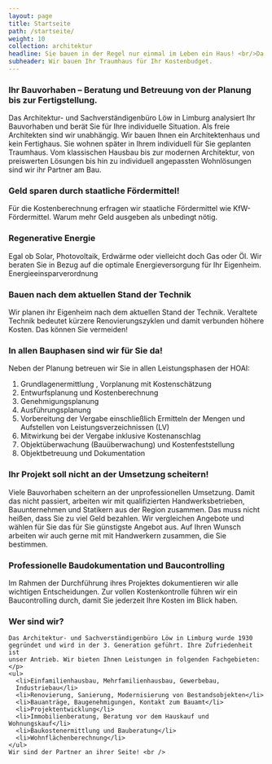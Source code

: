 ```yaml
---
layout: page
title: Startseite
path: /startseite/
weight: 10
collection: architektur
headline: Sie bauen in der Regel nur einmal im Leben ein Haus! <br/>Da kann jeder Fehler zu viel sein.
subheader: Wir bauen Ihr Traumhaus für Ihr Kostenbudget.
---
```


<div class="content">
  <div class="content_box">
    <h3>Ihr Bauvorhaben – Beratung und Betreuung von der Planung
    bis zur Fertigstellung.</h3><p>
    Das Architektur- und Sachverständigenbüro Löw in Limburg analysiert Ihr
    Bauvorhaben und berät Sie für Ihre individuelle Situation. Als freie
    Architekten sind wir unabhängig. Wir bauen Ihnen ein Architektenhaus und
    kein Fertighaus. Sie wohnen später in Ihrem individuell für Sie
    geplanten Traumhaus. Vom klassischen Hausbau bis zur modernen
    Architektur, von preiswerten Lösungen bis hin zu individuell angepassten
    Wohnlösungen sind wir ihr Partner am Bau.</p>
  </div>
  <div class="content_box">
    <h3>Geld sparen durch staatliche Fördermittel!</h3><p>
    Für die Kostenberechnung erfragen wir staatliche Fördermittel wie
    KfW-Fördermittel. Warum mehr Geld ausgeben als unbedingt nötig.</p>
  </div>
  <div class="content_box">
    <h3>Regenerative Energie</h3><p>
    Egal ob Solar, Photovoltaik, Erdwärme oder vielleicht doch Gas oder Öl.
    Wir beraten Sie in Bezug auf die optimale Energieversorgung für Ihr
    Eigenheim. Energieeinsparverordnung</p>
  </div>
  <div class="content_box">
    <h3>Bauen nach dem aktuellen Stand der Technik</h3><p>
    Wir planen ihr Eigenheim nach dem aktuellen Stand der Technik. Veraltete
    Technik bedeutet kürzere Renovierungszyklen und damit verbunden höhere
    Kosten. Das können Sie vermeiden!</p>
  </div>
  <div class="content_box">
    <h3>In allen Bauphasen sind wir für Sie da!</h3><p>
    Neben der Planung betreuen wir Sie in allen Leistungsphasen der HOAI:</p>
    <ol>
      <li>Grundlagenermittlung , Vorplanung mit Kostenschätzung</li>
      <li>Entwurfsplanung und Kostenberechnung</li>
      <li>Genehmigungsplanung</li>
      <li>Ausführungsplanung</li>
      <li>Vorbereitung der Vergabe einschließlich Ermitteln der Mengen
      und Aufstellen von Leistungsverzeichnissen (LV)</li>
      <li>Mitwirkung bei der Vergabe inklusive Kostenanschlag</li>
      <li>Objektüberwachung (Bauüberwachung) und Kostenfeststellung</li>
      <li>Objektbetreuung und Dokumentation</li>
    </ol>
    </div>
  <div class="content_box">
    <h3>Ihr Projekt soll nicht an der Umsetzung scheitern!</h3><p>
    Viele Bauvorhaben scheitern an der unprofessionellen Umsetzung. Damit
    das nicht passiert, arbeiten wir mit qualifizierten Handwerksbetrieben,
    Bauunternehmen und Statikern aus der Region zusammen. Das muss nicht
    heißen, dass Sie zu viel Geld bezahlen. Wir vergleichen Angebote und
    wählen für Sie das für Sie günstigste Angebot aus. Auf Ihren Wunsch
    arbeiten wir auch gerne mit mit Handwerkern zusammen, die Sie bestimmen.
    </p>
  </div>
  <div class="content_box">
    <h3>Professionelle Baudokumentation und Baucontrolling</h3><p>
    Im Rahmen der Durchführung ihres Projektes dokumentieren wir alle
    wichtigen Entscheidungen. Zur vollen Kostenkontrolle führen wir ein
    Baucontrolling durch, damit Sie jederzeit Ihre Kosten im Blick haben.</p>
  </div>
  <div class="content_box">
    <h3>Wer sind wir?</h3><p>

    Das Architektur- und Sachverständigenbüro Löw in Limburg wurde 1930
    gegründet und wird in der 3. Generation geführt. Ihre Zufriedenheit ist
    unser Antrieb. Wir bieten Ihnen Leistungen in folgenden Fachgebieten:</p>
    <ul>
      <li>Einfamilienhausbau, Mehrfamilienhausbau, Gewerbebau,
      Industriebau</li>
      <li>Renovierung, Sanierung, Modernisierung von Bestandsobjekten</li>
      <li>Bauanträge, Baugenehmigungen, Kontakt zum Bauamt</li>
      <li>Projektentwicklung</li>
      <li>Immobilienberatung, Beratung vor dem Hauskauf und Wohnungskauf</li>
      <li>Baukostenermittlung und Bauberatung</li>
      <li>Wohnflächenberechnung</li>
    </ul>
    Wir sind der Partner an ihrer Seite! <br />
  </div>
</div>